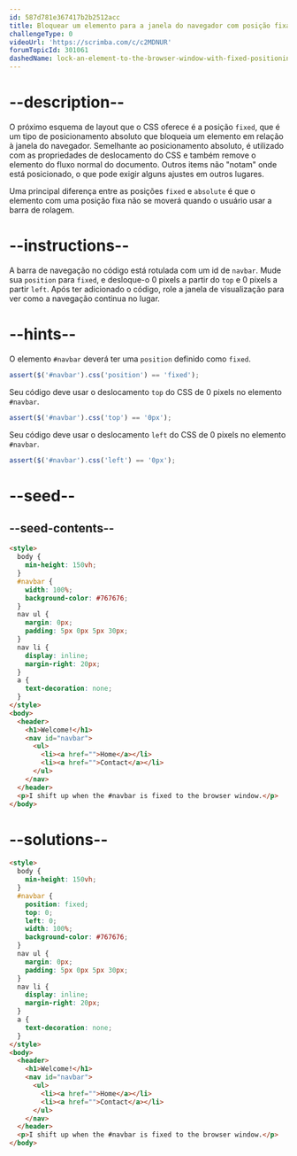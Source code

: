 ```yaml
---
id: 587d781e367417b2b2512acc
title: Bloquear um elemento para a janela do navegador com posição fixa 
challengeType: 0
videoUrl: 'https://scrimba.com/c/c2MDNUR'
forumTopicId: 301061
dashedName: lock-an-element-to-the-browser-window-with-fixed-positioning
---
```


# --description--

O próximo esquema de layout que o CSS oferece é a posição `fixed`, que é um tipo de posicionamento absoluto que bloqueia um elemento em relação à janela do navegador. Semelhante ao posicionamento absoluto, é utilizado com as propriedades de deslocamento do CSS e também remove o elemento do fluxo normal do documento. Outros items não "notam" onde está posicionado, o que pode exigir alguns ajustes em outros lugares.

Uma principal diferença entre as posições `fixed` e `absolute` é que o elemento com uma posição fixa não se moverá quando o usuário usar a barra de rolagem.

# --instructions--

A barra de navegação no código está rotulada com um id de `navbar`. Mude sua `position` para `fixed`, e desloque-o 0 pixels a partir do `top` e 0 pixels a partir `left`. Após ter adicionado o código, role a janela de visualização para ver como a navegação continua no lugar.

# --hints--

O elemento `#navbar` deverá ter uma `position` definido como `fixed`.

```js
assert($('#navbar').css('position') == 'fixed');
```

Seu código deve usar o deslocamento `top` do CSS de 0 pixels no elemento `#navbar`.

```js
assert($('#navbar').css('top') == '0px');
```

Seu código deve usar o deslocamento `left` do CSS de 0 pixels no elemento `#navbar`.

```js
assert($('#navbar').css('left') == '0px');
```

# --seed--

## --seed-contents--

```html
<style>
  body {
    min-height: 150vh;
  }
  #navbar {
    width: 100%;
    background-color: #767676;
  }
  nav ul {
    margin: 0px;
    padding: 5px 0px 5px 30px;
  }
  nav li {
    display: inline;
    margin-right: 20px;
  }
  a {
    text-decoration: none;
  }
</style>
<body>
  <header>
    <h1>Welcome!</h1>
    <nav id="navbar">
      <ul>
        <li><a href="">Home</a></li>
        <li><a href="">Contact</a></li>
      </ul>
    </nav>
  </header>
  <p>I shift up when the #navbar is fixed to the browser window.</p>
</body>
```

# --solutions--

```html
<style>
  body {
    min-height: 150vh;
  }
  #navbar {
    position: fixed;
    top: 0;
    left: 0;
    width: 100%;
    background-color: #767676;
  }
  nav ul {
    margin: 0px;
    padding: 5px 0px 5px 30px;
  }
  nav li {
    display: inline;
    margin-right: 20px;
  }
  a {
    text-decoration: none;
  }
</style>
<body>
  <header>
    <h1>Welcome!</h1>
    <nav id="navbar">
      <ul>
        <li><a href="">Home</a></li>
        <li><a href="">Contact</a></li>
      </ul>
    </nav>
  </header>
  <p>I shift up when the #navbar is fixed to the browser window.</p>
</body>
```
